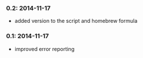 ### 0.2: 2014-11-17
- added version to the script and homebrew formula

### 0.1: 2014-11-17
- improved error reporting

